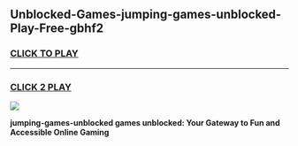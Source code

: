 
## Unblocked-Games-jumping-games-unblocked-Play-Free-gbhf2
<h3>
<a href="https://premium76.site?title=jumping-games-unblocked&ref=17A">CLICK TO PLAY</a></h3>
<hr>

<h3>
<a href="https://premium76.site?title=jumping-games-unblocked&ref=17A">CLICK 2 PLAY</a>
  
</h3>

<a href="https://premium76.site?title=jumping-games-unblocked&ref=17A"><img src="https://clearcache.store/games.png"></a>


**jumping-games-unblocked games unblocked: Your Gateway to Fun and Accessible Online Gaming**
